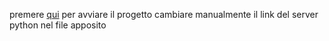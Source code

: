 premere [qui](https://github.com/Visioli-emanuele/int-tec-progetto-natale/edit/main/README.md) per avviare il progetto
cambiare manualmente il link del server python nel file apposito
